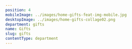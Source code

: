 ```yaml
---
position: 4
mobileImage: ../images/home-gifts-feat-img-mobile.jpg
desktopImage: ../images/home-gifts-collage02.png
department: gifts
name: Gifts
slug: gifts
contentType: department
---
```

